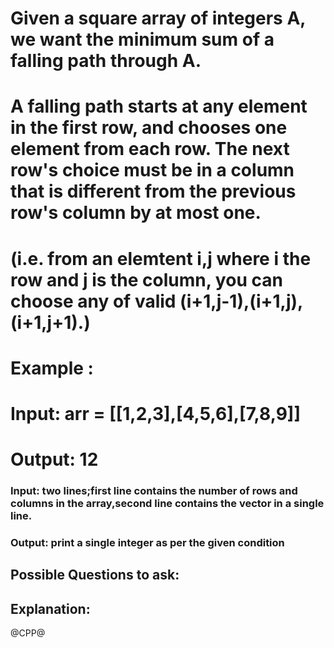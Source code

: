 # Given a square array of integers A, we want the minimum sum of a falling path through A.

# A falling path starts at any element in the first row, and chooses one element from each row.  The next row's choice must be in a column that is different from the previous row's column by at most one.
# (i.e. from an elemtent i,j where i the row and j is the column, you can choose any of valid (i+1,j-1),(i+1,j),(i+1,j+1).)
# Example :
# Input: arr = [[1,2,3],[4,5,6],[7,8,9]]
# Output: 12
### Input: two lines;first line contains the number of rows and columns in the array,second line contains the vector in a single line.
### Output: print a single integer as per the given condition

## Possible Questions to ask:

## Explanation:

@CPP@
